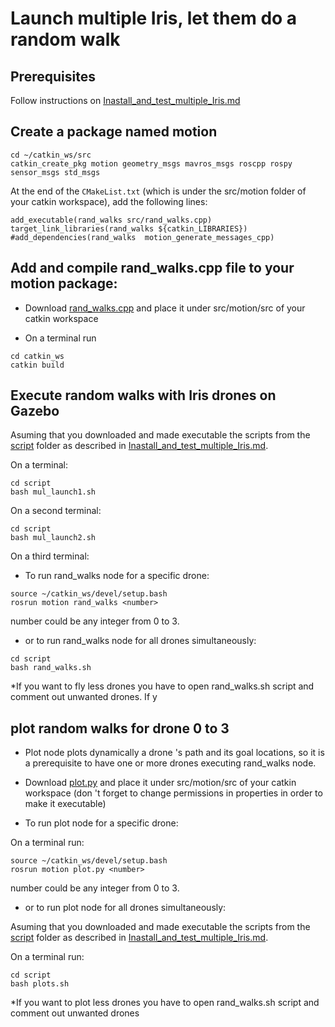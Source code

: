 # Launch multiple Iris, let them do  a random walk

## Prerequisites
Follow instructions on [Inastall_and_test_multiple_Iris.md](https://github.com/dimitra-savvani/ROS_multiple_iris/blob/main/Instructions/Inastall_and_test_multiple_Iris.md)

## Create a package named motion
```
cd ~/catkin_ws/src
catkin_create_pkg motion geometry_msgs mavros_msgs roscpp rospy sensor_msgs std_msgs
```
At the end of the `CMakeList.txt` (which is under the src/motion folder of your catkin workspace), add the following lines:

```
add_executable(rand_walks src/rand_walks.cpp)
target_link_libraries(rand_walks ${catkin_LIBRARIES})
#add_dependencies(rand_walks  motion_generate_messages_cpp)
```

## Add and compile rand_walks.cpp file to your motion package:

* Download [rand_walks.cpp](https://github.com/dimitra-savvani/ROS_multiple_iris/blob/main/motion/src/rand_walks.cpp) and place it under src/motion/src of your catkin workspace

* On  a terminal run
```
cd catkin_ws
catkin build
```

## Execute random walks with Iris drones on Gazebo

Asuming that you downloaded and made executable the scripts from the [script](https://github.com/dimitra-savvani/ROS_multiple_iris/tree/main/motion/script) folder as described in [Inastall_and_test_multiple_Iris.md](https://github.com/dimitra-savvani/ROS_multiple_iris/blob/main/Instructions/Inastall_and_test_multiple_Iris.md).


On a terminal:

```
cd script
bash mul_launch1.sh
```

On a second terminal:

```
cd script
bash mul_launch2.sh
```

On a third terminal:

* To run rand_walks node for a specific drone:

```
source ~/catkin_ws/devel/setup.bash
rosrun motion rand_walks <number>
```
number could be any integer from 0 to 3.

* or to run rand_walks node for all drones simultaneously: 
```
cd script
bash rand_walks.sh
```
*If you want to fly less drones you have to open rand_walks.sh script and comment out unwanted drones.
If y

## plot random walks for drone 0 to 3

* Plot node plots dynamically a drone 's path and its goal locations, so it is a prerequisite to have one or more drones executing rand_walks node. 

* Download [plot.py](https://github.com/dimitra-savvani/ROS_multiple_iris/blob/main/motion/src/plot.py) and place it under src/motion/src of your catkin workspace
(don 't forget to change permissions in properties in order to make it executable)

* To run plot node for a specific drone:

On a terminal run: 
```
source ~/catkin_ws/devel/setup.bash
rosrun motion plot.py <number>
```
number could be any integer from 0 to 3.

* or to run plot node for all drones simultaneously:

Asuming that you downloaded and made executable the scripts from the [script](https://github.com/dimitra-savvani/ROS_multiple_iris/tree/main/motion/script) folder as described in [Inastall_and_test_multiple_Iris.md](https://github.com/dimitra-savvani/ROS_multiple_iris/blob/main/Instructions/Inastall_and_test_multiple_Iris.md).

On a terminal run: 
```
cd script
bash plots.sh
```
*If you want to plot less drones you have to open rand_walks.sh script and comment out unwanted drones
